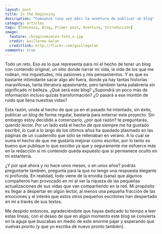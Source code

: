 ```yaml
---
layout: post
title: In the beginning
description: "Comienzo (una vez más) la aventura de publicar un blog"
category: articles
tags: [Comienzo, Blog, Primer post, Aventura, Introducción]
image:
  feature: /blog/comienzo-foto_o.jpg
  credit: Guillermo Galan
  creditlink: http://flickr.com/guillegalan
comments: true  
---
```


Todo un reto. Eso es lo que representa para mí el hecho de tener un blog con contenido original, un sitio donde narrar mi vida, la vida de los que me rodean, mis inquietudes, mis pasiones y mis pensamientos. Y es que es bastante intimidante sacar algo ahí fuera, donde ya hay tantas historias maravillosas, tanta literatura apasionante, pero también tanta palabrería sin significado ni belleza. ¿Qué será este blog? ¿Supondrá un poco más de información incluso quizás transformación? ¿O pasará a ese montón de ruido que llena nuestras vidas?

Esta razón, unida al hecho de que ya en el pasado he intentado, sin éxito, publicar un blog de forma regular, bastaría para enterrar este proyecto. Sin embargo estoy decidido a comenzarlo, ¿por qué razón? te preguntarás, querido lector. Por un lado está el hecho de que siempre me ha gustado escribir, lo cual a lo largo de los últimos años ha quedado plasmado en las páginas de un cuadernillo que sólo se rellenaban en verano. A lo cual se suma el hecho de que me gustaría mejorar como escritor, por lo tanto es bueno que publique lo que escribo ya que y seguramente me esfuerce más en la redacción si mi contenido queda expuesto que si permanece oculto en mi estantería.

¿Y por qué ahora y no hace unos meses, o en unos años? podrás preguntarte también, pregunta para la que no tengo una respuesta elegante ni profunda. En realidad, todo viene de la envidia (sana) que algunos compañeros han provocado en mí al ver la riqueza de las pequeñas actualizaciones de sus vidas que van compartiendo en la red. Mi propósito es llegar a despertar en algún lector, al menos una pequeña fracción de las emociones y el interés que estos otros pequeños escritores han despertado en mí a través de sus textos.

Me despido entonces, agradeciéndote que hayas dedicado tu tiempo a leer estas líneas, con el deseo de que en algún momento este blog se convierta en la aguja que buscabas en medio de este enorme pajar y esperando que vuelvas pronto (y que yo escriba de nuevo pronto también).